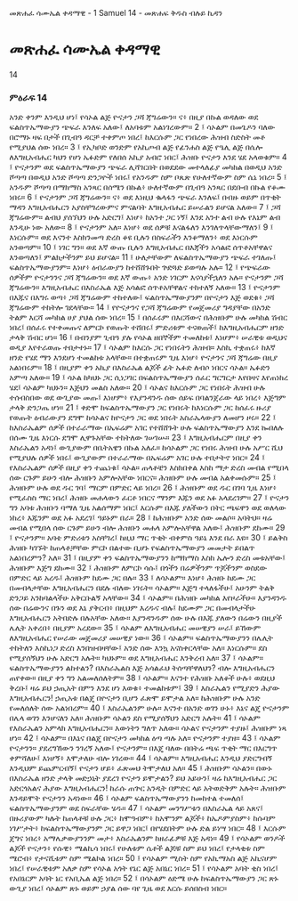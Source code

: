 ﻿
 መጽሐፈ ሳሙኤል ቀዳማዊ - 1 Samuel 14 - መጽሐፍ ቅዱስ ብሉይ ኪዳን
# መጽሐፈ ሳሙኤል ቀዳማዊ
14
### ምዕራፍ 14
አንድ ቀንም እንዲህ ሆነ፤ የሳኦል ልጅ ዮናታን ጋሻ ጃግሬውን። ና፥ በዚያ በኩል ወዳለው ወደ ፍልስጥኤማውያን ጭፍራ እንለፍ አለው፤ ለአባቱም አልነገረውም።
2 ፤ ሳኦልም በመጌዶን ባለው በሮማኑ ዛፍ በታች በጊብዓ ዳርቻ ተቀምጦ ነበረ፤ ከእርሱም ጋር የነበረው ሕዝብ ስድስት መቶ የሚያህል ሰው ነበረ።
3 ፤ የኢካቦድ ወንድም የአኪጦብ ልጅ የፊንሐስ ልጅ የዔሊ ልጅ በሴሎ ለእግዚአብሔር ካህን የሆነ ኤፉድም የለበሰ አኪያ አብሮ ነበር፤ ሕዝቡ ዮናታን እንደ ሄደ አላወቁም።
4 ፤ ዮናታንም ወደ ፍልስጥኤማውያን ጭፍራ ሊሻገርበት በወደደው መተላለፊያ መካከል በወዲህ አንድ ሾጣጣ በወዲህ አንድ ሾጣጣ ድንጋዮች ነበሩ፤ የአንዱም ስም ቦጼጽ የሁለተኛውም ስም ሴኔ ነበረ።
5 ፤ አንዱም ሾጣጣ በማክማስ አንጻር በሰሜን በኩል፥ ሁለተኛውም በጊብዓ አንጻር በደቡብ በኩል የቆሙ ነበሩ።
6 ፤ ዮናታንም ጋሻ ጃግሬውን። ና፥ ወደ እነዚህ ቈላፋን ጭፍራ እንለፍ፤ በብዙ ወይም በጥቂት ማዳን እግዚአብሔርን አያስቸግረውምና ምናልባት እግዚአብሔር ይሠራልን ይሆናል አለው።
7 ፤ ጋሻ ጃግሬውም። ልብህ ያሰኘህን ሁሉ አድርግ፤ እነሆ፥ ከአንተ ጋር ነኝ፤ እንደ አንተ ልብ ሁሉ የእኔም ልብ እንዲሁ ነው አለው።
8 ፤ ዮናታንም አለ። እነሆ፥ ወደ ሰዎቹ እናልፋለን እንገለጥላቸውማለን፤
9 ፤ እነርሱም። ወደ እናንተ እስክንመጣ ድረስ ቆዩ ቢሉን በስፍራችን እንቆማለን፥ ወደ እነርሱም አንወጣም።
10 ፤ ነገር ግን። ወደ እኛ ውጡ ቢሉን እግዚአብሔር በእጃችን አሳልፎ ሰጥቶአቸዋልና እንወጣለን፤ ምልክታችንም ይህ ይሆናል።
11 ፤ ሁለታቸውም ለፍልስጥኤማውያን ጭፍራ ተገለጡ፤ ፍልስጥኤማውያንም። እነሆ፥ ዕብራውያን ከተሸሸጉበት ጕድጓድ ይወጣሉ አሉ።
12 ፤ የጭፍራው ሰዎችም ዮናታንንና ጋሻ ጃግሬውን። ወደ እኛ ውጡ፥ አንድ ነገርም እናሳያችኋለን አሉ። ዮናታንም ጋሻ ጃግሬውን። እግዚአብሔር በእስራኤል እጅ አሳልፎ ሰጥቶአቸዋልና ተከተለኝ አለው።
13 ፤ ዮናታንም በእጁና በእግሩ ወጣ፥ ጋሻ ጃግሬውም ተከተለው፤ ፍልስጥኤማውያንም በዮናታን እጅ ወደቁ፥ ጋሻ ጃግሬውም ተከትሎ ገደላቸው።
14 ፤ የዮናታንና የጋሻ ጃግሬውም የመጀመሪያ ግዳያቸው በአንድ ትልም እርሻ መካከል ሀያ ያህል ሰው ነበረ።
15 ፤ በሰፈሩም በእርሻውና በሕዝቡም ሁሉ መካከል ሽብር ነበረ፤ በሰፈሩ የተቀመጡና ለምርኮ የወጡት ተሸበሩ፤ ምድሪቱም ተናወጠች፤ ከእግዚአብሔርም ዘንድ ታላቅ ሽብር ሆነ።
16 ፤ በብንያም ጊብዓ ያሉ የሳኦል ዘበኞችም ተመለከቱ፤ እነሆም፥ ሠራዊቱ ወዲህና ወዲያ እየተራወጡ ተበታተኑ።
17 ፤ ሳኦልም ከእርሱ ጋር የነበሩትን ሕዝብ። እስኪ ተቋጠሩ፥ ከእኛ ዘንድ የሄደ ማን እንደሆነ ተመልከቱ አላቸው። በተቋጠሩም ጊዜ እነሆ፥ ዮናታንና ጋሻ ጃግሬው በዚያ አልነበሩም።
18 ፤ በዚያም ቀን አኪያ በእስራኤል ልጆች ፊት ኤፉድ ለብሶ ነበርና ሳኦል። ኤፉድን አምጣ አለው።
19 ፤ ሳኦል ከካህኑ ጋር ሲነጋገር በፍልስጥኤማውያን ሰፈር ግርግርታ እየበዛና እየጠነከረ ሄደ፤ ሳኦልም ካህኑን። እጅህን መልስ አለው።
20 ፤ ሳኦልና ከእርሱም ጋር የነበሩት ሕዝብ ሁሉ ተሰብስበው ወደ ውጊያው መጡ፤ እነሆም፥ የእያንዳንዱ ሰው ሰይፍ በባልንጀራው ላይ ነበረ፥ እጅግም ታላቅ ድንጋጤ ሆነ።
21 ፤ ቀድሞ ከፍልስጥኤማውያን ጋር የነበሩት ከእነርሱም ጋር ከሰፈሩ ዙሪያ የወጡት ዕብራውያን ደግሞ ከሳኦልና ከዮናታን ጋር ወደ ነበሩት አስራኤላውያን ለመሆን ዞሩ።
22 ፤ ከእስራኤልም ሰዎች በተራራማው በኤፍሬም አገር የተሸሸጉት ሁሉ ፍልስጥኤማውያን እንደ ኰበለሉ በሰሙ ጊዜ እነርሱ ደግሞ ሊዋጉአቸው ተከትለው ገሠገሡ።
23 ፤ እግዚአብሔርም በዚያ ቀን እስራኤልን አዳነ፤ ውጊያውም በቤትአዌን በኩል አለፈ። ከሳኦልም ጋር የነበሩ ሕዝብ ሁሉ አሥር ሺህ የሚያህሉ ሰዎች ነበሩ፤ ውጊያውም በተራራማው በኤፍሬም አገር ሁሉ ተበታትኖ ነበር።
24 ፤ የእስራኤልም ሰዎች በዚያ ቀን ተጨነቁ፤ ሳኦል። ጠላቶቼን እስክበቀል እስከ ማታ ድረስ መብል የሚበላ ሰው ርጉም ይሁን ብሎ ሕዝቡን አምሎአቸው ነበርና። ሕዝቡም ሁሉ መብል አልቀመሱም።
25 ፤ ሕዝቡም ሁሉ ወደ ዱር ገባ፤ ማርም በምድር ላይ ነበረ።
26 ፤ ሕዝቡም ወደ ዱር በገባ ጊዜ እነሆ፥ የሚፈስስ ማር ነበረ፤ ሕዝቡ መሐላውን ፈርቶ ነበርና ማንም እጁን ወደ አፉ አላደረገም።
27 ፤ ዮናታን ግን አባቱ ሕዝቡን ባማለ ጊዜ አልሰማም ነበር፤ እርሱም በእጁ ያለችውን በትር ጫፍዋን ወደ ወለላው ነከረ፥ እጁንም ወደ አፉ አደረገ፤ ዓይኑም በራ።
28 ፤ ከሕዝቡም አንድ ሰው መልሶ። አባትህ። ዛሬ መብል የሚበላ ሰው ርጉም ይሁን ብሎ ሕዝቡን መሐላ አምሎአቸዋል አለው፤ ሕዝቡም ደከሙ።
29 ፤ ዮናታንም። አባቴ ምድሪቱን አስቸገረ፤ ከዚህ ማር ጥቂት ብቀምስ ዓይኔ እንደ በራ እዩ።
30 ፤ ይልቅስ ሕዝቡ ካገኙት ከጠላቶቻቸው ምርኮ በልተው ቢሆኑ የፍልስጥኤማውያን መመታት ይበልጥ አልነበረምን? አለ።
31 ፤ በዚያም ቀን ፍልስጥኤማውያንን ከማክማስ እስከ ኤሎን ድረስ መቱአቸው፤ ሕዝቡም እጅግ ደከሙ።
32 ፤ ሕዝቡም ለምርኮ ሳሱ፤ በጎችን በሬዎችንም ጥጆችንም ወስደው በምድር ላይ አረዱ፤ ሕዝቡም ከደሙ ጋር በሉ።
33 ፤ ለሳኦልም። እነሆ፥ ሕዝቡ ከደሙ ጋር በመብላታቸው እግዚአብሔርን በደሉ ብለው ነገሩት። ሳኦልም። እጅግ ተላለፋችሁ፤ አሁንም ትልቅ ድንጋይ አንከባልላችሁ አቅርቡልኝ አላቸው።
34 ፤ ሳኦልም። በሕዝቡ መካከል እየዞራችሁ። እያንዳንዱ ሰው በሬውንና በጉን ወደ እኔ ያቅርብ፥ በዚህም እረዱና ብሉ፤ ከደሙም ጋር በመብላታችሁ እግዚአብሔርን አትበድሉ በሉአቸው አለው። እያንዳንዱም ሰው ሁሉ በእጁ ያለውን በሬውን በዚያች ሌሊት አቀረበ፥ በዚያም አረደው።
35 ፤ ሳኦልም ለእግዚአብሔር መሠዊያን ሠራ፤ ይኸውም ለእግዚአብሔር የሠራው መጀመሪያ መሠዊያ ነው።
36 ፤ ሳኦልም። ፍልስጥኤማውያንን በሌሊት ተከትለን እስኪነጋ ድረስ እንበዝብዛቸው፤ አንድ ሰው እንኳ አናስቀርላቸው አለ። እነርሱም። ደስ የሚያሰኝህን ሁሉ አድርግ አሉት። ካህኑም። ወደ እግዚአብሔር እንቅረብ አለ።
37 ፤ ሳኦልም። ፍልስጥኤማውያንን ልከተልን? በእስራኤልስ እጅ አሳልፈህ ትሰጣቸዋለህን? ብሎ እግዚአብሔርን ጠየቀው። በዚያ ቀን ግን አልመለሰለትም።
38 ፤ ሳኦልም። እናንተ የሕዝቡ አለቆች ሁሉ፥ ወደዚህ ቅረቡ፤ ዛሬ ይህ ኃጢአት በምን እንደ ሆነ እወቁ፥ ተመልከቱም፤
39 ፤ እስራኤልን የሚያድን ሕያው እግዚአብሔርን! ኃጢአቱ በልጄ በዮናታን ቢሆን ፈጽሞ ይሞታል አለ። ከሕዝቡም ሁሉ አንድ የመለሰለት ሰው አልነበረም።
40 ፤ እስራኤልንም ሁሉ። እናንተ በአንድ ወገን ሁኑ፥ እኔና ልጄ ዮናታንም በሌላ ወገን እንሆናለን አለ። ሕዝቡም ሳኦልን ደስ የሚያሰኝህን አድርግ አሉት።
41 ፤ ሳኦልም የእስራኤልን አምላክ እግዚአብሔርን። እውነትን ግለጥ አለው። ሳኦልና ዮናታንም ተያዙ፤ ሕዝቡም ነጻ ሆነ።
42 ፤ ሳኦልም። በእኔና በልጄ በዮናታን መካከል ዕጣ ጣሉ አለ። ዮናታንም ተያዘ።
43 ፤ ሳኦልም ዮናታንን። ያደረግኸውን ንገረኝ አለው፤ ዮናታንም። በእጄ ባለው በበትሬ ጫፍ ጥቂት ማር በእርግጥ ቀምሻለሁ፤ እነሆኝ፥ እሞታለሁ ብሎ ነገረው።
44 ፤ ሳኦልም። እግዚአብሔር እንዲህ ያድርግብኝ እንዲህም ይጨምርብኝ፤ ዮናታን ሆይ፥ ፈጽመህ ትሞታለህ አለ።
45 ፤ ሕዝቡም ሳኦልን። በውኑ በእስራኤል ዘንድ ታላቅ መድኃኒት ያደረገ ዮናታን ይሞታልን? ይህ አይሁን፤ ዛሬ ከእግዚአብሔር ጋር አድርጎአልና ሕያው እግዚአብሔርን! ከራሱ ጠጕር አንዲት በምድር ላይ አትወድቅም አሉት። ሕዝቡም እንዳይሞት ዮናታንን አዳነው።
46 ፤ ሳኦልም ፍልስጥኤማውያንን ከመከተል ተመለሰ፤ ፍልስጥኤማውያንም ወደ ስፍራቸው ሄዱ።
47 ፤ ሳኦልም መንግሥቱን በእስራኤል ላይ አጸና፤ በዙሪያውም ካሉት ከጠላቶቹ ሁሉ ጋር፥ ከሞዓብም፥ ከአሞንም ልጆች፥ ከኤዶምያስም፥ ከሱባም ነገሥታት፥ ከፍልስጥኤማውያንም ጋር ይዋጋ ነበር፤ በየሄደበትም ሁሉ ድል ይነሣ ነበር።
48 ፤ እርሱም ጀግና ነበረ፥ አማሌቃውያንንም መታ፥ እስራኤልንም ከዘራፊዎቹ እጅ አዳነ።
49 ፤ የሳኦልም ወንዶች ልጆች ዮናታን፥ የሱዊ፥ ሜልኪሳ ነበሩ፤ የሁለቱም ሴቶች ልጆቹ ስም ይህ ነበረ፤ የታላቂቱ ስም ሜሮብ፥ የታናሺቱም ስም ሜልኮል ነበረ።
50 ፤ የሳኦልም ሚስት ስም የአኪማአስ ልጅ አኪናሆም ነበረ፤ የሠራዊቱም አለቃ ስም የሳኦል አጎት የኔር ልጅ አበኔር ነበረ።
51 ፤ የሳኦልም አባት ቂስ ነበረ፤ የአበኔርም አባት ኔር የአቢኤል ልጅ ነበረ።
52 ፤ በሳኦልም ዕድሜ ሁሉ ከፍልስጥኤማውያን ጋር ጽኑ ውጊያ ነበረ፤ ሳኦልም ጽኑ ወይም ኃያል ሰው ባየ ጊዜ ወደ እርሱ ይሰበስብ ነበር። 

